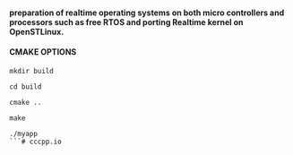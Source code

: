 
#### preparation of realtime operating systems on both micro controllers and processors such as free RTOS and porting Realtime kernel on OpenSTLinux.

#### CMAKE OPTIONS 

```
mkdir build
```

```
cd build
```

```
cmake ..
```

```
make
```

```
./myapp
```#   c c c p p . i o  
 